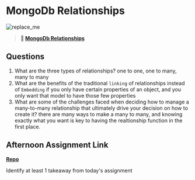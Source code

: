 # MongoDb Relationships

![replace_me](https://codeworks.blob.core.windows.net/public/assets/img/illustrations/placeholder.svg)

> **📖 [MongoDb Relationships](https://codeworksacademy.com/fs-student-guide/resources/wk5/02-Relationships)**

## Questions

1. What are the three types of relationships?
  one to one, one to many, many to many
2. What are the benefits of the traditional `linking` of relationships instead of `Embedding`
  if you only have certain properties of an object, and you only want that model to have those few properties
3. What are some of the challenges faced when deciding how to manage a many-to-many relationship that ultimately drive your decision on how to create it?
  there are many ways to make a many to many, and knowing exactly what you want is key to having the realtionship function in the first place.
## Afternoon Assignment Link

**[Repo](https://github.com/maxbennett0/gregslistAPI)**

Identify at least 1 takeaway from today's assignment
